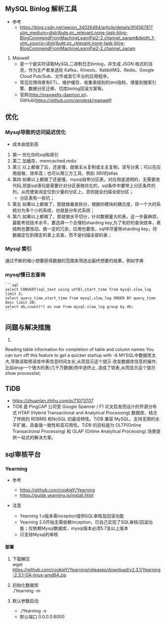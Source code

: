 
## MySQL Binlog 解析工具
- 参考 
    - https://blog.csdn.net/weixin_34026484/article/details/91456781?utm_medium=distribute.pc_relevant.none-task-blog-BlogCommendFromMachineLearnPai2-2.channel_param&depth_1-utm_source=distribute.pc_relevant.none-task-blog-BlogCommendFromMachineLearnPai2-2.channel_param

1. Maxwell
    - 是一个能实时读取MySQL二进制日志binlog，并生成 JSON 格式的消息，作为生产者发送给 Kafka，Kinesis、RabbitMQ、Redis、Google Cloud Pub/Sub、文件或其它平台的应用程序。
    - 常见应用场景有ETL、维护缓存、收集表级别的dml指标、增量到搜索引擎、数据分区迁移、切库binlog回滚方案等。
    - 官网(http://maxwells-daemon.io)、GitHub(https://github.com/zendesk/maxwell)

## 优化
### Mysql导致的访问延迟优化
- 成本由低到高

1. 第一 优化你的sql和索引
2. 第二 加缓存，memcached,redis
3. 第三 以上都做了后，还是慢，就做主从复制或主主复制，读写分离；可以在应用层做，效率高；也可以用三方工具，例如 360的atlas
4. 第四 如果以上都做了还是慢，mysql自带分区表，对应用是透明的，无需更改代码,但是sql语句是需要针对分区表做优化的，sql条件中要带上分区条件的列，从而使查询定位到少量的分区上，否则就会扫描全部分区； 
    - 分区表有一些坑；
5. 第五 如果以上都做了，那就做垂直拆分，根据你模块的耦合度，将一个大的系统分为多个小的系统，也就是分布式系统；
6. 第六 如果以上都做了，那就做水平切分，针对数据量大的表，这一步最麻烦，最能考验技术水平，要选择一个合理的sharding key,为了有好的查询效率，表结构也要改动，做一定的冗余，应用也要改，sql中尽量带sharding key，将数据定位到限定的表上去查，而不是扫描全部的表；

### Mysql 索引
通过不断的缩小想要获得数据的范围来筛选出最终想要的结果，例如字典

### mysql慢日志查询

    ```sql
    select CONVERT(sql_text using utf8),start_time from mysql.slow_log limit 3;
    select query_time,start_time from mysql.slow_log ORDER BY query_time desc limit 20;
    select db,count(*) as num from mysql.slow_log group by db;
    ```

## 问题与解决措施
1. 
Reading table information for completion of table and column names 
You can turn off this feature to get a quicker startup with -A
MYSQL中数据库太大,导致读取预读库中表信息时间太长,从而显示这个提示 
改变数据库信息的操作,比如drop一个很大的表(几千万数据)而中途终止, 造成了锁表,从而显示这个提示  show processlist;


## TiDB
- https://zhuanlan.zhihu.com/p/71073707
- TiDB 是 PingCAP 公司受 Google Spanner / F1 论文启发而设计的开源分布式 HTAP (Hybrid Transactional and Analytical Processing) 数据库，结合了传统的 RDBMS 和NoSQL 的最佳特性。TiDB 兼容 MySQL，支持无限的水平扩展，具备强一致性和高可用性。TiDB 的目标是为 OLTP(Online Transactional Processing) 和 OLAP (Online Analytical Processing) 场景提供一站式的解决方案。



## sql审核平台
### Yearning
- 参考
    - https://github.com/cookieY/Yearning
    - https://guide.yearning.io/install.html

- 注意
    - Yearning 1.x版本需inception提供SQL审核及回滚功能
    - Yearning 2.0开始无需依赖Inception，已自己实现了SQL审核/回滚功能；仅依赖Mysql数据库，mysql版本必须5.7及以上版本
    - 只支持Mysql的审核
#### 部署
1. 下载解压  
wget https://github.com/cookieY/Yearning/releases/download/v2.3.1/Yearning-2.3.1-GA-linux-amd64.zip

2. 初始化数据库  
./Yearning -m

3. 默认参数启动  
    - ./Yearning -s
    - 默认端口 0.0.0.0:8000
